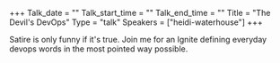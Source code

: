 +++
Talk_date = ""
Talk_start_time = ""
Talk_end_time = ""
Title = "The Devil's DevOps"
Type = "talk"
Speakers = ["heidi-waterhouse"]
+++

Satire is only funny if it's true. Join me for an Ignite defining everyday devops words in the most pointed way possible.
